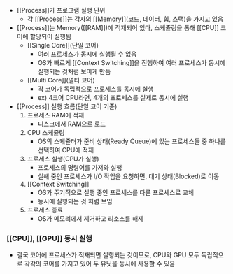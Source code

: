 - [[Process]]가 프로그램 실행 단위
	- 각 [[Process]]는 각자의 [[Memory]](코드, 데이터, 힙, 스택)을 가지고 있음
- [[Process]]는 Memory([[RAM]])에 적재되어 있다, 스케쥴링을 통해 [[CPU]] 코어에 할당되어 실행됨
	- [[Single Core]](단일 코어)
		- 여러 프로세스가 동시에 실행될 수 없음
		- OS가 빠르게 [[Context Switching]]을 진행하여 여러 프로세스가 동시에 실행되는 것처럼 보이게 만듬
	- [[Multi Core]](멀티 코어)
		- 각 코어가 독립적으로 프로세스를 동시에 실행
		- ex) 4코어 CPU라면, 4개의 프로세스를 실제로 동시에 실행
- [[Process]] 실행 흐름(단일 코어 기준)
	1. 프로세스 RAM에 적재
		- 디스크에서 RAM으로 로드
	2. CPU 스케쥴링
		- OS의 스케쥴러가 준비 상태(Ready Queue)에 있는 프로세스들 중 하나를 선택하여 CPU에 적재
	3. 프로세스 실행(CPU가 실행)
		- 프로세스의 명령어를 가져와 실행
		- 실해 중인 프로세스가 I/O 작업을 요청하면, 대기 상태(Blocked)로 이동
	4. [[Context Switching]]
		- OS가 주기적으로 실행 중인 프로세스를 다른 프로세스로 교체
		- 동시에 실행되는 것 처럼 보임
	5. 프로세스 종료
		- OS가 메모리에서 제거하고 리소스를 해제

### [[CPU]], [[GPU]] 동시 실행
- 결국 코어에 프로세스가 적재되면 실행되는 것이므로, CPU와 GPU 모두 독립적으로 각각의 코어를 가지고 있어 두 유닛을 동시에 사용할 수 있음
